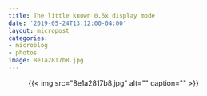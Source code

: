 ```yaml
---
title: The little known 0.5x display mode
date: '2019-05-24T13:12:00-04:00'
layout: micropost
categories:
- microblog
- photos
image: 8e1a2817b8.jpg
---
```


<figure class="photo">
  {{< img src="8e1a2817b8.jpg" alt="" caption="" >}}

</figure>





